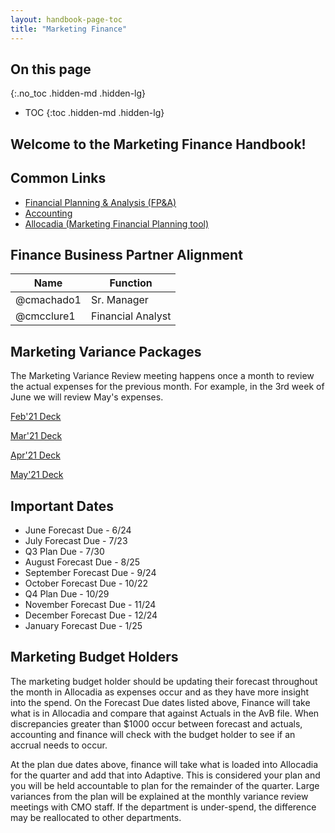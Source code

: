 ```yaml
---
layout: handbook-page-toc
title: "Marketing Finance"
---
```


## On this page
{:.no_toc .hidden-md .hidden-lg}

- TOC
{:toc .hidden-md .hidden-lg}

## Welcome to the Marketing Finance Handbook!

## Common Links
 * [Financial Planning & Analysis (FP&A)](https://about.gitlab.com/handbook/finance/financial-planning-and-analysis/)
 * [Accounting](https://about.gitlab.com/handbook/finance/accounting/)
 * [Allocadia (Marketing Financial Planning tool)](https://about.gitlab.com/handbook/marketing/strategy-performance/allocadia/)


## Finance Business Partner Alignment

| Name | Function |
| -------- | ---- |
| @cmachado1 | Sr. Manager |
| @cmcclure1 | Financial Analyst |


## Marketing Variance Packages

The Marketing Variance Review meeting happens once a month to review the actual expenses for the previous month. For example, in the 3rd week of June we will review May's expenses.  

[Feb'21 Deck](https://docs.google.com/presentation/d/1AfJf45dLs4ch9A8snZhDse1SdNQmKGK0dAkBjmtHAcQ/edit)

[Mar'21 Deck](https://docs.google.com/presentation/d/1cDFGtfyTtyZX8EssJPhtkmMqeEocPYFojYd2TfTOOZY/edit)

[Apr'21 Deck](https://docs.google.com/presentation/d/1H88epd0QWG3IvU1so9sJqFDzffDMAqWaNzWDePQi_ao/edit)

[May'21 Deck](https://docs.google.com/presentation/d/1mBD9u0CQ5-BpO1L4HwV1I2BT08IaPD2f9cTup8B8nfk/edit#slide=id.g1952d3a79ac75c6_215)

## Important Dates
* June Forecast Due - 6/24
* July Forecast Due - 7/23
* Q3 Plan Due - 7/30 
* August Forecast Due - 8/25
* September Forecast Due - 9/24
* October Forecast Due - 10/22
* Q4 Plan Due - 10/29
* November Forecast Due - 11/24
* December Forecast Due - 12/24
* January Forecast Due - 1/25 


## Marketing Budget Holders

The marketing budget holder should be updating their forecast throughout the month in Allocadia as expenses occur and as they have more insight into the spend. On the Forecast Due dates listed above, Finance will take what is in Allocadia and compare that against Actuals in the AvB file. When discrepancies greater than $1000 occur between forecast and actuals, accounting and finance will check with the budget holder to see if an accrual needs to occur.

At the plan due dates above, finance will take what is loaded into Allocadia for the quarter and add that into Adaptive. This is considered your plan and you will be held accountable to plan for the remainder of the quarter. Large variances from the plan will be explained at the monthly variance review meetings with CMO staff. If the department is under-spend, the difference may be reallocated to other departments. 


